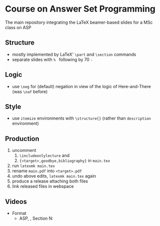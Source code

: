 # Course on Answer Set Programming

The main repository integrating the LaTeX beamer-based slides for a MSc class on ASP

## Structure

- mostly implemented by LaTeX' `\part` and `\section` commands
- separate slides with `% ` following by 70 `-`

## Logic

- use `\neg` for (default) negation in view of the logic of Here-and-There (was `\naf` before)

## Style

- use `itemize` environments with `\structure{}` (rather than `description` environment)

## Production

1. uncomment
   1. `\includeonlylecture` and
   2. `{<target>,goodbye,bibliography}`
   in `main.tex`
2. run `latexmk main.tex`
3. rename `main.pdf` into `<target>.pdf`
4. undo above edits, `latexmk main.tex` again
5. produce a release attaching both files
6. link released files in webspace

## Videos

- Format
    - ASP, <target>, Section N: <title>, Mst edition, WiSe2021
- https://youtube.com/c/Potassco-live

### List of produced videos

- ASP, organization, section 0: introduction, 1st edition, WiSe2021
  https://mediaup.uni-potsdam.de/Play/22938

- ASP, organization, section 1: roadmap, 1st edition, WiSe2021
  https://mediaup.uni-potsdam.de/Play/22939

- ASP, organization, section 2: resources, 1st edition, WiSe2021
  https://mediaup.uni-potsdam.de/Play/22940

- ASP, organization, section 3: literature, 1st edition, WiSe2021
  https://mediaup.uni-potsdam.de/Play/22941

- ASP, organization, section 4: systems, 1st edition, WiSe2021
  https://mediaup.uni-potsdam.de/Play/22942
